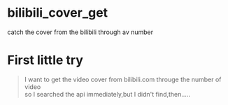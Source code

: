 # bilibili_cover_get
catch the cover from the bilibili through av number

# First little try


> I want to get the video cover from bilibili.com througe the number of video  
     so I  searched the api immediately,but I didn't find,then.....
